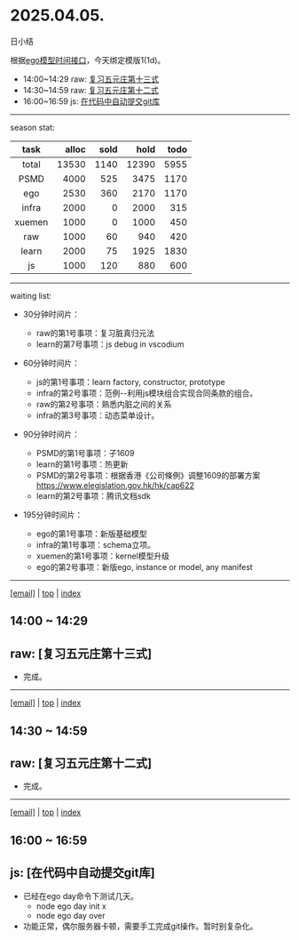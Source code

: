 # 2025.04.05.
日小结

<a id="top"></a>
根据[ego模型时间接口](https://gitee.com/hyg/blog/blob/master/timeflow.md)，今天绑定模版1(1d)。

<a id="index"></a>
- 14:00~14:29	raw: [复习五元庄第十三式](#20250405140000)
- 14:30~14:59	raw: [复习五元庄第十二式](#20250405143000)
- 16:00~16:59	js: [在代码中自动提交git库](#20250405160000)

---
season stat:

| task | alloc | sold | hold | todo |
| :---: | ---: | ---: | ---: | ---: |
| total | 13530 | 1140 | 12390 | 5955 |
| PSMD | 4000 | 525 | 3475 | 1170 |
| ego | 2530 | 360 | 2170 | 1170 |
| infra | 2000 | 0 | 2000 | 315 |
| xuemen | 1000 | 0 | 1000 | 450 |
| raw | 1000 | 60 | 940 | 420 |
| learn | 2000 | 75 | 1925 | 1830 |
| js | 1000 | 120 | 880 | 600 |

---
waiting list:


- 30分钟时间片：
  - raw的第1号事项：复习脏真归元法
  - learn的第7号事项：js debug in vscodium

- 60分钟时间片：
  - js的第1号事项：learn factory, constructor, prototype
  - infra的第2号事项：范例--利用js模块组合实现合同条款的组合。
  - raw的第2号事项：熟悉内脏之间的关系
  - infra的第3号事项：动态菜单设计。

- 90分钟时间片：
  - PSMD的第1号事项：子1609
  - learn的第1号事项：热更新
  - PSMD的第2号事项：根据香港《公司條例》调整1609的部署方案 https://www.elegislation.gov.hk/hk/cap622
  - learn的第2号事项：腾讯文档sdk

- 195分钟时间片：
  - ego的第1号事项：新版基础模型
  - infra的第1号事项：schema立项。
  - xuemen的第1号事项：kernel模型升级
  - ego的第2号事项：新版ego, instance or model, any manifest

---
<a href="mailto:huangyg@mars22.com?subject=关于2025.04.05.[复习五元庄第十三式]任务&body=日期: 2025.04.05.%0D%0A序号: 5%0D%0A手稿:../../draft/2025/20250405.01.md%0D%0A---请勿修改邮件主题及以上内容 从下一行开始写您的想法---%0D%0A">[email]</a> | [top](#top) | [index](#index)
<a id="20250405140000"></a>
## 14:00 ~ 14:29
## raw: [复习五元庄第十三式]

- 完成。
---
<a href="mailto:huangyg@mars22.com?subject=关于2025.04.05.[复习五元庄第十二式]任务&body=日期: 2025.04.05.%0D%0A序号: 6%0D%0A手稿:../../draft/2025/20250405.02.md%0D%0A---请勿修改邮件主题及以上内容 从下一行开始写您的想法---%0D%0A">[email]</a> | [top](#top) | [index](#index)
<a id="20250405143000"></a>
## 14:30 ~ 14:59
## raw: [复习五元庄第十二式]

- 完成。
---
<a href="mailto:huangyg@mars22.com?subject=关于2025.04.05.[在代码中自动提交git库]任务&body=日期: 2025.04.05.%0D%0A序号: 8%0D%0A手稿:../../draft/2025/20250405.03.md%0D%0A---请勿修改邮件主题及以上内容 从下一行开始写您的想法---%0D%0A">[email]</a> | [top](#top) | [index](#index)
<a id="20250405160000"></a>
## 16:00 ~ 16:59
## js: [在代码中自动提交git库]

- 已经在ego day命令下测试几天。
    - node ego day init x
    - node ego day over
- 功能正常，偶尔服务器卡顿，需要手工完成git操作。暂时别复杂化。